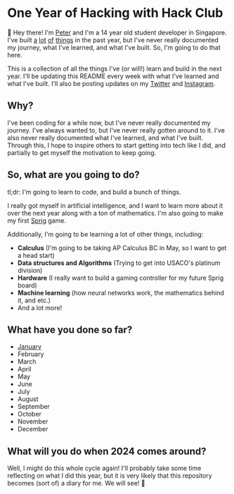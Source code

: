 # One Year of Hacking with Hack Club

👋 Hey there! I'm [Peter](https://cytronicoder.com) and I'm a 14 year old student developer in Singapore. I've built [a](https://github.com/cytronicoder/singapore-taxified) [lot](https://github.com/cytronicoder/butterfly-classification) [of](https://github.com/redocinortyC/samcoin) [things](https://github.com/cytronicoder/connect-four) in the past year, but I've never really documented my journey, what I've learned, and what I've built. So, I'm going to do that here.

This is a collection of all the things I've (or will!) learn and build in the next year. I'll be updating this README every week with what I've learned and what I've built. I'll also be posting updates on my [Twitter](https://twitter.com/cytronicoder) and [Instagram](https://instagram.com/cytronicoder).

## Why?

I've been coding for a while now, but I've never really documented my journey. I've always wanted to, but I've never really gotten around to it. I've also never really documented what I've learned, and what I've built. Through this, I hope to inspire others to start getting into tech like I did, and partially to get myself the motivation to keep going.

## So, what are you going to do?

tl;dr: I'm going to learn to code, and build a bunch of things.

I really got myself in artificial intelligence, and I want to learn more about it over the next year along with a ton of mathematics. I'm also going to make my first [Sprig](https://sprig.hackclub.com) game.

Additionally, I'm going to be learning a lot of other things, including:

- **Calculus** (I'm going to be taking AP Calculus BC in May, so I want to get a head start)
- **Data structures and Algorithms** (Trying to get into USACO's platinum division)
- **Hardware** (I really want to build a gaming controller for my future Sprig board)
- **Machine learning** (how neural networks work, the mathematics behind it, and etc.)
- And a lot more!

## What have you done so far?

- [January](january)
- February
- March
- April
- May
- June
- July
- August
- September
- October
- November
- December

## What will you do when 2024 comes around?

Well, I might do this whole cycle again! I'll probably take some time reflecting on what I did this year, but it is very likely that this repository becomes (sort of) a diary for me. We will see! 🤔
